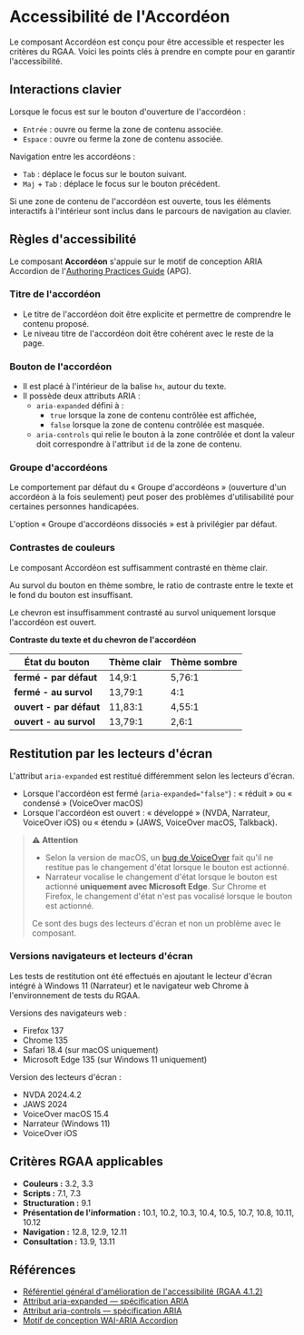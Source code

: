 # Accessibilité de l'Accordéon

Le composant Accordéon est conçu pour être accessible et respecter les critères du RGAA. Voici les points clés à prendre en compte pour en garantir l'accessibilité.

## Interactions clavier

Lorsque le focus est sur le bouton d'ouverture de l'accordéon :

- `Entrée` : ouvre ou ferme la zone de contenu associée.
- `Espace` : ouvre ou ferme la zone de contenu associée.

Navigation entre les accordéons :

- `Tab` : déplace le focus sur le bouton suivant.
- `Maj` + `Tab` : déplace le focus sur le bouton précédent.

Si une zone de contenu de l'accordéon est ouverte, tous les éléments interactifs à l'intérieur sont inclus dans le parcours de navigation au clavier.

## Règles d'accessibilité

Le composant **Accordéon** s'appuie sur le motif de conception ARIA <span lang="en">Accordion</span> de l'<a href="https://www.w3.org/WAI/ARIA/apg/about/introduction/" target="_blank" rel="noopener external" title="Authoring Practices Guide - nouvelle fenêtre" lang="en">Authoring Practices Guide</a> (APG).

### Titre de l'accordéon

- Le titre de l'accordéon doit être explicite et permettre de comprendre le contenu proposé.
- Le niveau titre de l'accordéon doit être cohérent avec le reste de la page.

### Bouton de l'accordéon

- Il est placé à l'intérieur de la balise `hx`, autour du texte.
- Il possède deux attributs ARIA :
  - `aria-expanded` défini à :
    - `true` lorsque la zone de contenu contrôlée est affichée,
    - `false` lorsque la zone de contenu contrôlée est masquée.
  - `aria-controls` qui relie le bouton à la zone contrôlée et dont la valeur doit correspondre à l'attribut `id` de la zone de contenu.

### Groupe d'accordéons

Le comportement par défaut du « Groupe d'accordéons » (ouverture d'un accordéon à la fois seulement) peut poser des problèmes d'utilisabilité pour certaines personnes handicapées.

L'option « Groupe d'accordéons dissociés » est à privilégier par défaut.

### Contrastes de couleurs

Le composant Accordéon est suffisamment contrasté en thème clair.

Au survol du bouton en thème sombre, le ratio de contraste entre le texte et le fond du bouton est insuffisant.

Le chevron est insuffisamment contrasté au survol uniquement lorsque l'accordéon est ouvert.

**Contraste du texte et du chevron de l'accordéon**

| État du bouton | Thème clair | Thème sombre |
|------|-----|-----|
|**fermé - par défaut**| 14,9:1 | 5,76:1 |
|**fermé - au survol**| 13,79:1| 4:1 |
|**ouvert - par défaut**| 11,83:1| 4,55:1 |
|**ouvert - au survol**| 13,79:1| 2,6:1 |

## Restitution par les lecteurs d'écran

L'attribut `aria-expanded` est restitué différemment selon les lecteurs d'écran.

- Lorsque l'accordéon est fermé (`aria-expanded="false"`) : « réduit » ou « condensé » (VoiceOver macOS)
- Lorsque l'accordéon est ouvert : « développé » (NVDA, Narrateur, VoiceOver iOS) ou « étendu » (JAWS, VoiceOver macOS, Talkback).

> **⚠️ Attention**
> - Selon la version de macOS, un [bug de VoiceOver](https://bugs.webkit.org/show_bug.cgi?id=284804) fait qu'il ne restitue pas le changement d'état lorsque le bouton est actionné.
> - Narrateur vocalise le changement d'état lorsque le bouton est actionné **uniquement avec Microsoft Edge**. Sur Chrome et Firefox, le changement d'état n'est pas vocalisé lorsque le bouton est actionné.
>
> Ce sont des bugs des lecteurs d'écran et non un problème avec le composant.

### Versions navigateurs et lecteurs d'écran

Les tests de restitution ont été effectués en ajoutant le lecteur d'écran intégré à Windows 11 (Narrateur) et le navigateur web Chrome à l'environnement de tests du RGAA.

Versions des navigateurs web :

- Firefox 137
- Chrome 135
- Safari 18.4 (sur macOS uniquement)
- Microsoft Edge 135 (sur Windows 11 uniquement)

Version des lecteurs d'écran :
- NVDA 2024.4.2
- JAWS 2024
- VoiceOver macOS 15.4
- Narrateur (Windows 11)
- VoiceOver iOS

## Critères RGAA applicables

- **Couleurs :** 3.2, 3.3
- **Scripts :** 7.1, 7.3
- **Structuration :** 9.1
- **Présentation de l'information :** 10.1, 10.2, 10.3, 10.4, 10.5, 10.7, 10.8, 10.11, 10.12
- **Navigation :** 12.8, 12.9, 12.11
- **Consultation :** 13.9, 13.11

## Références

- [Référentiel général d'amélioration de l'accessibilité (RGAA 4.1.2)](https://accessibilite.numerique.gouv.fr/methode/criteres-et-tests/)
- [Attribut aria-expanded — spécification ARIA](https://www.w3.org/TR/wai-aria-1.3/#aria-expanded)
- [Attribut aria-controls — spécification ARIA](https://www.w3.org/TR/wai-aria-1.3/#aria-controls)
- [Motif de conception WAI-ARIA Accordion](https://www.w3.org/WAI/ARIA/apg/patterns/accordion/)

